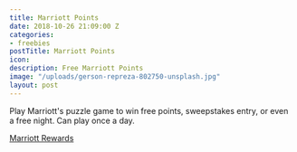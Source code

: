 ```yaml
---
title: Marriott Points
date: 2018-10-26 21:09:00 Z
categories:
- freebies
postTitle: Marriott Points
icon: 
description: Free Marriott Points
image: "/uploads/gerson-repreza-802750-unsplash.jpg"
layout: post
---
```


Play Marriott's puzzle game to win free points, sweepstakes entry, or even a free night. Can play once a day.

[Marriott Rewards](https://29ways.marriott.com/en-us)

